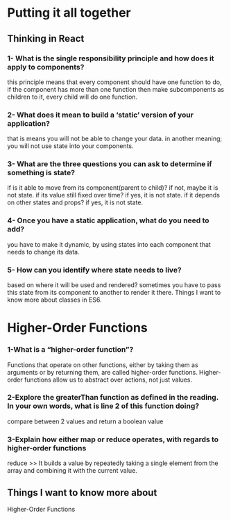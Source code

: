 # Putting it all together

## Thinking in React

### 1- What is the single responsibility principle and how does it apply to components?

this principle means that every component should have one function to do, if the component has more 
than one function then make subcomponents as children to it, every child will do one function.

### 2- What does it mean to build a ‘static’ version of your application?

that is means you will not be able to change your data. in another meaning; you will not use state into your components.

### 3- What are the three questions you can ask to determine if something is state?

if is it able to move from its component(parent to child)? if not, maybe it is not state.
if its value still fixed over time? if yes, it is not state.
if it depends on other states and props? if yes, it is not state.

### 4- Once you have a static application, what do you need to add?

you have to make it dynamic, by using states into each component that needs to change its data.

### 5- How can you identify where state needs to live?

based on where it will be used and rendered? sometimes you have to pass this state from its component to another to render it there.
Things I want to know more about
classes in ES6.

# Higher-Order Functions

### 1-What is a “higher-order function”?

Functions that operate on other functions, either by taking them as arguments or by returning them, are called higher-order functions.
Higher-order functions allow us to abstract over actions, not just values. 

### 2-Explore the greaterThan function as defined in the reading. In your own words, what is line 2 of this function doing?

compare between 2 values and return a boolean value


### 3-Explain how either map or reduce operates, with regards to higher-order functions

reduce >> It builds a value by repeatedly taking a single element from the array and combining it with the current value.

## Things I want to know more about

Higher-Order Functions
